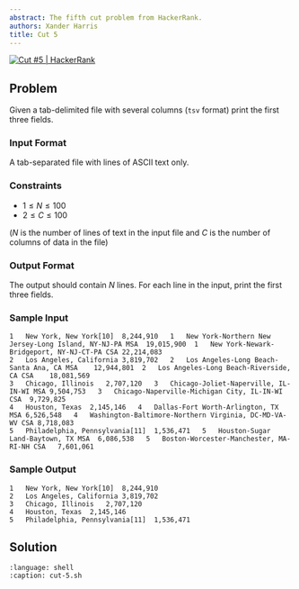 ```yaml
---
abstract: The fifth cut problem from HackerRank.
authors: Xander Harris
title: Cut 5
---
```


[![Cut #5 | HackerRank](https://img.shields.io/badge/HackerRank-green?style=for-the-badge&logo=hackerrank&label=Cut%205)](https://www.hackerrank.com/challenges/text-processing-cut-5/problem?isFullScreen=true)

## Problem

Given a tab-delimited file with several columns (`tsv` format) print the first three fields.

### Input Format

A tab-separated file with lines of ASCII text only.

### Constraints

- $1 \le N \le 100$
- $2 \le C \le 100$

($N$ is the number of lines of text in the input file and $C$ is the number of columns of data in the file)

### Output Format

The output should contain $N$ lines. For each line in the input, print the first three fields.

### Sample Input

```{code-block} shell
1   New York, New York[10]  8,244,910   1   New York-Northern New Jersey-Long Island, NY-NJ-PA MSA  19,015,900  1   New York-Newark-Bridgeport, NY-NJ-CT-PA CSA 22,214,083
2   Los Angeles, California 3,819,702   2   Los Angeles-Long Beach-Santa Ana, CA MSA    12,944,801  2   Los Angeles-Long Beach-Riverside, CA CSA    18,081,569
3   Chicago, Illinois   2,707,120   3   Chicago-Joliet-Naperville, IL-IN-WI MSA 9,504,753   3   Chicago-Naperville-Michigan City, IL-IN-WI CSA  9,729,825
4   Houston, Texas  2,145,146   4   Dallas-Fort Worth-Arlington, TX MSA 6,526,548   4   Washington-Baltimore-Northern Virginia, DC-MD-VA-WV CSA 8,718,083
5   Philadelphia, Pennsylvania[11]  1,536,471   5   Houston-Sugar Land-Baytown, TX MSA  6,086,538   5   Boston-Worcester-Manchester, MA-RI-NH CSA   7,601,061
```

### Sample Output

```{code-block} shell
1   New York, New York[10]  8,244,910
2   Los Angeles, California 3,819,702
3   Chicago, Illinois   2,707,120
4   Houston, Texas  2,145,146
5   Philadelphia, Pennsylvania[11]  1,536,471
```

## Solution

```{literalinclude} cut-5.sh
:language: shell
:caption: cut-5.sh
```
